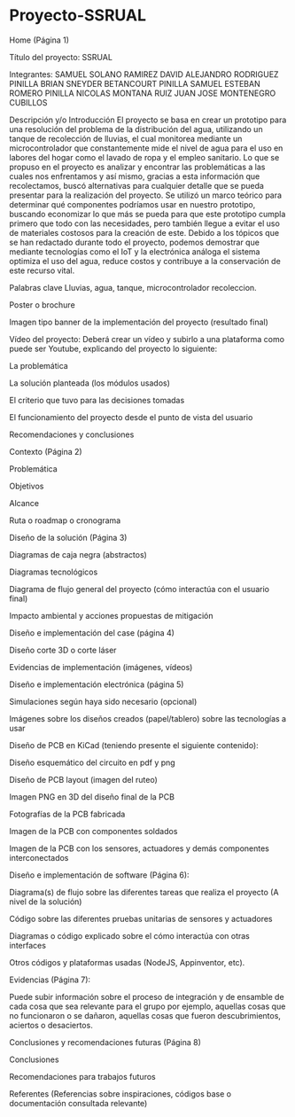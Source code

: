 # Proyecto-SSRUAL
Home (Página 1)

Título del proyecto: 
SSRUAL

Integrantes: 
SAMUEL SOLANO RAMIREZ
DAVID ALEJANDRO RODRIGUEZ PINILLA
BRIAN SNEYDER BETANCOURT PINILLA
SAMUEL ESTEBAN ROMERO PINILLA
NICOLAS MONTANA RUIZ
JUAN JOSE MONTENEGRO CUBILLOS

Descripción y/o Introducción
El proyecto se basa en crear un prototipo para una resolución del problema de la distribución del agua, utilizando un tanque de recolección de lluvias, el cual monitorea mediante un microcontrolador que constantemente mide el nivel de agua para el uso en labores del hogar como el lavado de ropa y el empleo sanitario. Lo que se propuso en el proyecto es analizar  y encontrar  las problemáticas a las cuales nos enfrentamos y así mismo, gracias a esta información que recolectamos, buscó alternativas para cualquier detalle que se pueda presentar para la realización del proyecto. Se utilizó un marco teórico para determinar qué componentes podríamos usar en nuestro prototipo, buscando economizar lo que más se pueda para que este prototipo cumpla primero que todo con las necesidades, pero también llegue a evitar el uso de materiales costosos para la creación de este. 
Debido a los tópicos que se han redactado durante todo el proyecto, podemos demostrar que mediante tecnologías como el IoT y la electrónica análoga el sistema optimiza el uso del agua, reduce costos y contribuye a la conservación de este recurso vital.


Palabras clave
Lluvias, agua, tanque, microcontrolador recoleccion.

Poster o brochure

Imagen tipo banner de la implementación del proyecto (resultado final)

Vídeo del proyecto: Deberá crear un vídeo y subirlo a una plataforma como puede ser Youtube, explicando del proyecto lo siguiente:

La problemática

La solución planteada (los módulos usados)

El criterio que tuvo para las decisiones tomadas

El funcionamiento del proyecto desde el punto de vista del usuario

Recomendaciones y conclusiones

Contexto (Página 2)

Problemática

Objetivos

Alcance

Ruta o roadmap o cronograma

Diseño de la solución (Página 3)

Diagramas de caja negra (abstractos)

Diagramas tecnológicos

Diagrama de flujo general del proyecto (cómo interactúa con el usuario final)

Impacto ambiental y acciones propuestas de mitigación

Diseño e implementación del case (página 4)

Diseño corte 3D o corte láser

Evidencias de implementación (imágenes, vídeos)

Diseño e implementación electrónica (página 5)

Simulaciones según haya sido necesario (opcional)

Imágenes sobre los diseños creados (papel/tablero) sobre las tecnologías a usar

Diseño de PCB en KiCad (teniendo presente el siguiente contenido):

Diseño esquemático del circuito en pdf y png

Diseño de PCB layout (imagen del ruteo)

Imagen PNG en 3D del diseño final de la PCB

Fotografías de la PCB fabricada

Imagen de la PCB con componentes soldados

Imagen de la PCB con los sensores, actuadores y demás componentes interconectados

Diseño e implementación de software (Página 6):

Diagrama(s) de flujo sobre las diferentes tareas que realiza el proyecto (A nivel de la solución)

Código sobre las diferentes pruebas unitarias de sensores y actuadores

Diagramas o código explicado sobre el cómo interactúa con otras interfaces

Otros códigos y plataformas usadas (NodeJS, Appinventor, etc).

Evidencias (Página 7):

Puede subir información sobre el proceso de integración y de ensamble de cada cosa que sea relevante para el grupo por ejemplo, aquellas cosas que no funcionaron o se dañaron, aquellas cosas que fueron descubrimientos, aciertos o desaciertos.

Conclusiones y recomendaciones futuras (Página 8)

Conclusiones

Recomendaciones para trabajos futuros

Referentes (Referencias sobre inspiraciones, códigos base o documentación consultada relevante)
